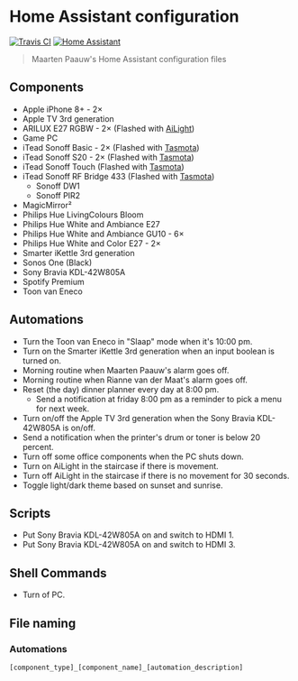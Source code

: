 # Home Assistant configuration

[![Travis CI](https://travis-ci.org/maartenpaauw/home-assistant-config.svg?branch=master)](https://travis-ci.org/maartenpaauw/home-assistant-config)
[![Home Assistant](https://img.shields.io/badge/Home%20Assistant-0.81.4-038FC7.svg)](https://home-assistant.io/)

> Maarten Paauw's Home Assistant configuration files

## Components

- Apple iPhone 8+ - 2×
- Apple TV 3rd generation
- ARILUX E27 RGBW - 2× (Flashed with [AiLight][ailight])
- Game PC
- iTead Sonoff Basic - 2× (Flashed with [Tasmota][tasmota])
- iTead Sonoff S20 - 2× (Flashed with [Tasmota][tasmota])
- iTead Sonoff Touch (Flashed with [Tasmota][tasmota])
- iTead Sonoff RF Bridge 433 (Flashed with [Tasmota][tasmota])
  - Sonoff DW1
  - Sonoff PIR2
- MagicMirror²
- Philips Hue LivingColours Bloom
- Philips Hue White and Ambiance E27
- Philips Hue White and Ambiance GU10 - 6×
- Philips Hue White and Color E27 - 2×
- Smarter iKettle 3rd generation
- Sonos One (Black)
- Sony Bravia KDL-42W805A
- Spotify Premium
- Toon van Eneco

## Automations

- Turn the Toon van Eneco in "Slaap" mode when it's 10:00 pm.
- Turn on the Smarter iKettle 3rd generation when an input boolean is turned on.
- Morning routine when Maarten Paauw's alarm goes off.
- Morning routine when Rianne van der Maat's alarm goes off.
- Reset (the day) dinner planner every day at 8:00 pm.
  - Send a notification at friday 8:00 pm as a reminder to pick a menu for next week.
- Turn on/off the Apple TV 3rd generation when the Sony Bravia KDL-42W805A is on/off.
- Send a notification when the printer's drum or toner is below 20 percent.
- Turn off some office components when the PC shuts down.
- Turn on AiLight in the staircase if there is movement.
- Turn off AiLight in the staircase if there is no movement for 30 seconds.
- Toggle light/dark theme based on sunset and sunrise.

## Scripts

- Put Sony Bravia KDL-42W805A on and switch to HDMI 1.
- Put Sony Bravia KDL-42W805A on and switch to HDMI 3.

## Shell Commands

- Turn of PC.

## File naming

### Automations

`[component_type]_[component_name]_[automation_description]`

[tasmota]: https://github.com/arendst/Sonoff-Tasmota  "Sonoff Tasmota"
[ailight]: https://github.com/stelgenhof/AiLight  "AiLight"
